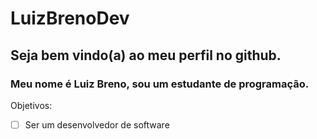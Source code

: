 # LuizBrenoDev
## **Seja bem vindo(a) ao meu perfil no github.**
### Meu nome é Luiz Breno, sou um estudante de programação.
Objetivos:
- [ ] Ser um desenvolvedor de software
